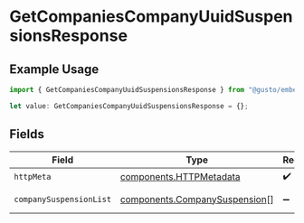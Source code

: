 # GetCompaniesCompanyUuidSuspensionsResponse

## Example Usage

```typescript
import { GetCompaniesCompanyUuidSuspensionsResponse } from "@gusto/embedded-api/models/operations/getcompaniescompanyuuidsuspensions.js";

let value: GetCompaniesCompanyUuidSuspensionsResponse = {};
```

## Fields

| Field                                                                          | Type                                                                           | Required                                                                       | Description                                                                    |
| ------------------------------------------------------------------------------ | ------------------------------------------------------------------------------ | ------------------------------------------------------------------------------ | ------------------------------------------------------------------------------ |
| `httpMeta`                                                                     | [components.HTTPMetadata](../../models/components/httpmetadata.md)             | :heavy_check_mark:                                                             | N/A                                                                            |
| `companySuspensionList`                                                        | [components.CompanySuspension](../../models/components/companysuspension.md)[] | :heavy_minus_sign:                                                             | Successful response                                                            |